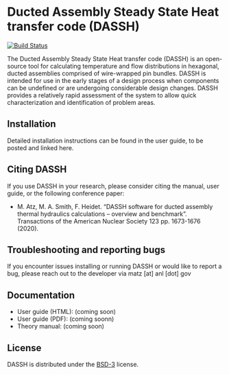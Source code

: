 # Ducted Assembly Steady State Heat transfer code (DASSH)

[![Build Status](https://travis-ci.com/dassh-dev/dassh.svg?token=9JiRbxest2oH9X8ijsPq&branch=master)](https://travis-ci.com/github/dassh-dev/dassh)

The Ducted Assembly Steady State Heat transfer code (DASSH) is an open-source tool for calculating temperature and flow distributions in hexagonal, ducted assemblies comprised of wire-wrapped pin bundles. DASSH is intended for use in the early stages of a design process when components can be undefined or are undergoing considerable design changes. DASSH provides a relatively rapid assessment of the system to allow quick characterization and identification of problem areas. 

## Installation
Detailed installation instructions can be found in the user guide, to be posted and linked here.

## Citing DASSH
If you use DASSH in your research, please consider citing the manual, user guide, or the following conference paper:
* M. Atz, M. A. Smith, F. Heidet. “DASSH software for ducted assembly thermal hydraulics calculations – overview and benchmark”. Transactions of the American Nuclear Society 123 pp. 1673-1676 (2020).

## Troubleshooting and reporting bugs
If you encounter issues installing or running DASSH or would like to report a bug, please reach out to the developer via matz [at] anl [dot] gov

## Documentation
* User guide (HTML): (coming soon)
* User guide (PDF): (coming soonn)
* Theory manual: (coming soon)

## License
DASSH is distributed under the [BSD-3](https://opensource.org/licenses/BSD-3-Clause) license.
